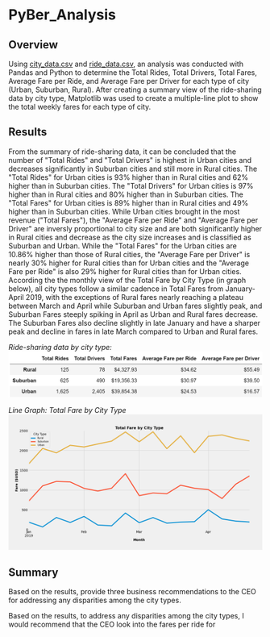 # PyBer_Analysis

## Overview
Using [city_data.csv](https://github.com/borkard/PyBer_Analysis/tree/main/Resources/city_data.csv) and [ride_data.csv](https://github.com/borkard/PyBer_Analysis/tree/main/Resources/ride_data.csv), an analysis was conducted with Pandas and Python to determine the Total Rides, Total Drivers, Total Fares, Average Fare per Ride, and Average Fare per Driver for each type of city (Urban, Suburban, Rural). After creating a summary view of the ride-sharing data by city type, Matplotlib was used to create a multiple-line plot to show the total weekly fares for each type of city.

## Results
From the summary of ride-sharing data, it can be concluded that the number of "Total Rides" and "Total Drivers" is highest in Urban cities and decreases significantly in Suburban cities and still more in Rural cities. The "Total Rides" for Urban cities is 93% higher than in Rural cities and 62% higher than in Suburban cities. The "Total Drivers" for Urban cities is 97% higher than in Rural cities and 80% higher than in Suburban cities. The "Total Fares" for Urban cities is 89% higher than in Rural cities and 49% higher than in Suburban cities. While Urban cities brought in the most revenue ("Total Fares"), the "Average Fare per Ride" and "Average Fare per Driver" are inversly proportional to city size and are both significantly higher in Rural cities and decrease as the city size increases and is classified as Suburban and Urban. While the "Total Fares" for the Urban cities are 10.86% higher than those of Rural cities, the "Average Fare per Driver" is nearly 30% higher for Rural cities than for Urban cities and the "Average Fare per Ride" is also 29% higher for Rural cities than for Urban cities. According the the monthly view of the Total Fare by City Type (in graph below), all city types follow a similar cadence in Total Fares from January-April 2019, with the exceptions of Rural fares nearly reaching a plateau  between March and April while Suburban and Urban fares slightly peak, and Suburban Fares steeply spiking in April as Urban and Rural fares decrease. The Suburban Fares also decline slightly in late January and have a sharper peak and decline in fares in late March compared to Urban and Rural fares.

*Ride-sharing data by city type:*
![PyBer_summary_dataframe.PNG](https://github.com/borkard/PyBer_Analysis/blob/main/analysis/PyBer_summary_dataframe.PNG)

*Line Graph: Total Fare by City Type*
![PyBer_fare_summary.png](https://github.com/borkard/PyBer_Analysis/blob/main/analysis/PyBer_fare_summary.png)

## Summary
Based on the results, provide three business recommendations to the CEO for addressing any disparities among the city types.

Based on the results, to address any disparities among the city types, I would recommend that the CEO look into the fares per ride for 
